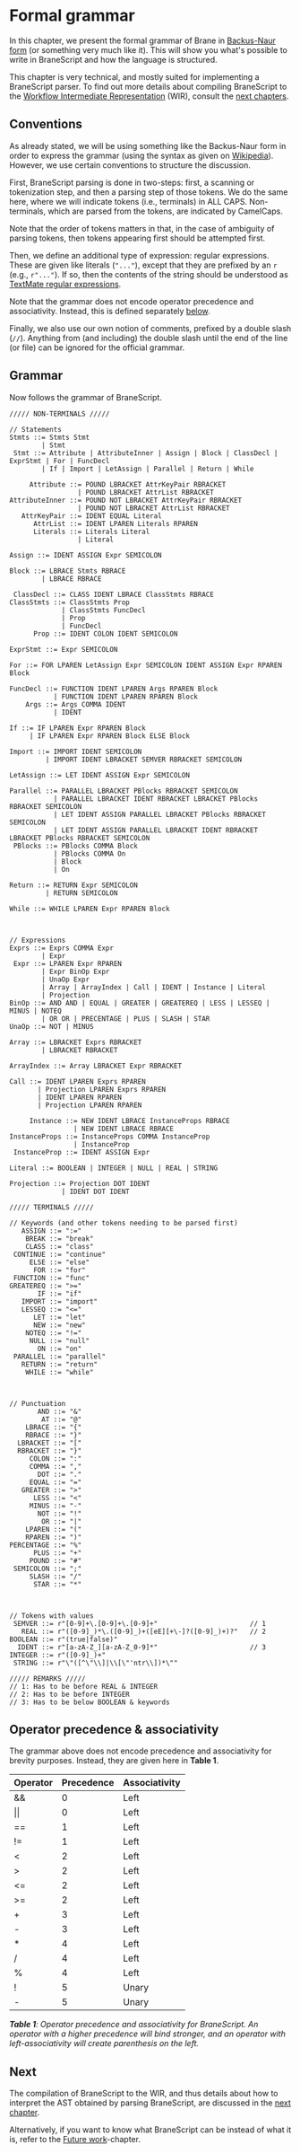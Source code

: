 # Formal grammar
In this chapter, we present the formal grammar of Brane in [Backus-Naur form](https://en.wikipedia.org/wiki/Backus%E2%80%93Naur_form) (or something very much like it). This will show you what's possible to write in BraneScript and how the language is structured.

This chapter is very technical, and mostly suited for implementing a BraneScript parser. To find out more details about compiling BraneScript to the [Workflow Intermediate Representation](TODO) (WIR), consult the [next chapters](TODO).


## Conventions
As already stated, we will be using something like the Backus-Naur form in order to express the grammar (using the syntax as given on [Wikipedia](https://en.wikipedia.org/wiki/Backus%E2%80%93Naur_form)). However, we use certain conventions to structure the discussion.

First, BraneScript parsing is done in two-steps: first, a scanning or tokenization step, and then a parsing step of those tokens. We do the same here, where we will indicate tokens (i.e., terminals) in ALL CAPS. Non-terminals, which are parsed from the tokens, are indicated by CamelCaps.

Note that the order of tokens matters in that, in the case of ambiguity of parsing tokens, then tokens appearing first should be attempted first.

Then, we define an additional type of expression: regular expressions. These are given like literals (`"..."`), except that they are prefixed by an `r` (e.g., `r"..."`). If so, then the contents of the string should be understood as [TextMate regular expressions](https://macromates.com/manual/en/regular_expressions).

Note that the grammar does not encode operator precedence and associativity. Instead, this is defined separately [below](#operator-precedence--associativity).

Finally, we also use our own notion of comments, prefixed by a double slash (`//`). Anything from (and including) the double slash until the end of the line (or file) can be ignored for the official grammar.


## Grammar
Now follows the grammar of BraneScript.

```
///// NON-TERMINALS /////

// Statements
Stmts ::= Stmts Stmt
        | Stmt
 Stmt ::= Attribute | AttributeInner | Assign | Block | ClassDecl | ExprStmt | For | FuncDecl
        | If | Import | LetAssign | Parallel | Return | While

     Attribute ::= POUND LBRACKET AttrKeyPair RBRACKET
                 | POUND LBRACKET AttrList RBRACKET
AttributeInner ::= POUND NOT LBRACKET AttrKeyPair RBRACKET
                 | POUND NOT LBRACKET AttrList RBRACKET
   AttrKeyPair ::= IDENT EQUAL Literal
      AttrList ::= IDENT LPAREN Literals RPAREN
      Literals ::= Literals Literal
                 | Literal

Assign ::= IDENT ASSIGN Expr SEMICOLON

Block ::= LBRACE Stmts RBRACE
        | LBRACE RBRACE

 ClassDecl ::= CLASS IDENT LBRACE ClassStmts RBRACE
ClassStmts ::= ClassStmts Prop
             | ClassStmts FuncDecl
             | Prop
             | FuncDecl
      Prop ::= IDENT COLON IDENT SEMICOLON

ExprStmt ::= Expr SEMICOLON

For ::= FOR LPAREN LetAssign Expr SEMICOLON IDENT ASSIGN Expr RPAREN Block

FuncDecl ::= FUNCTION IDENT LPAREN Args RPAREN Block
           | FUNCTION IDENT LPAREN RPAREN Block
    Args ::= Args COMMA IDENT
           | IDENT

If ::= IF LPAREN Expr RPAREN Block
     | IF LPAREN Expr RPAREN Block ELSE Block

Import ::= IMPORT IDENT SEMICOLON
         | IMPORT IDENT LBRACKET SEMVER RBRACKET SEMICOLON

LetAssign ::= LET IDENT ASSIGN Expr SEMICOLON

Parallel ::= PARALLEL LBRACKET PBlocks RBRACKET SEMICOLON
           | PARALLEL LBRACKET IDENT RBRACKET LBRACKET PBlocks RBRACKET SEMICOLON
           | LET IDENT ASSIGN PARALLEL LBRACKET PBlocks RBRACKET SEMICOLON
           | LET IDENT ASSIGN PARALLEL LBRACKET IDENT RBRACKET LBRACKET PBlocks RBRACKET SEMICOLON
 PBlocks ::= PBlocks COMMA Block
           | PBlocks COMMA On
           | Block
           | On

Return ::= RETURN Expr SEMICOLON
         | RETURN SEMICOLON

While ::= WHILE LPAREN Expr RPAREN Block



// Expressions
Exprs ::= Exprs COMMA Expr
        | Expr
 Expr ::= LPAREN Expr RPAREN
        | Expr BinOp Expr
        | UnaOp Expr
        | Array | ArrayIndex | Call | IDENT | Instance | Literal
        | Projection
BinOp ::= AND AND | EQUAL | GREATER | GREATEREQ | LESS | LESSEQ | MINUS | NOTEQ
        | OR OR | PRECENTAGE | PLUS | SLASH | STAR
UnaOp ::= NOT | MINUS

Array ::= LBRACKET Exprs RBRACKET
        | LBRACKET RBRACKET

ArrayIndex ::= Array LBRACKET Expr RBRACKET

Call ::= IDENT LPAREN Exprs RPAREN
       | Projection LPAREN Exprs RPAREN
       | IDENT LPAREN RPAREN
       | Projection LPAREN RPAREN

     Instance ::= NEW IDENT LBRACE InstanceProps RBRACE
                | NEW IDENT LBRACE RBRACE
InstanceProps ::= InstanceProps COMMA InstanceProp
                | InstanceProp
 InstanceProp ::= IDENT ASSIGN Expr

Literal ::= BOOLEAN | INTEGER | NULL | REAL | STRING

Projection ::= Projection DOT IDENT
             | IDENT DOT IDENT
```
```
///// TERMINALS /////

// Keywords (and other tokens needing to be parsed first)
   ASSIGN ::= ":="
    BREAK ::= "break"
    CLASS ::= "class"
 CONTINUE ::= "continue"
     ELSE ::= "else"
      FOR ::= "for"
 FUNCTION ::= "func"
GREATEREQ ::= ">="
       IF ::= "if"
   IMPORT ::= "import"
   LESSEQ ::= "<="
      LET ::= "let"
      NEW ::= "new"
    NOTEQ ::= "!="
     NULL ::= "null"
       ON ::= "on"
 PARALLEL ::= "parallel"
   RETURN ::= "return"
    WHILE ::= "while"



// Punctuation
       AND ::= "&"
        AT ::= "@"
    LBRACE ::= "{"
    RBRACE ::= "}"
  LBRACKET ::= "["
  RBRACKET ::= "}"
     COLON ::= ":"
     COMMA ::= ","
       DOT ::= "."
     EQUAL ::= "="
   GREATER ::= ">"
      LESS ::= "<"
     MINUS ::= "-"
       NOT ::= "!"
        OR ::= "|"
    LPAREN ::= "("
    RPAREN ::= ")"
PERCENTAGE ::= "%"
      PLUS ::= "+"
     POUND ::= "#"
 SEMICOLON ::= ";"
     SLASH ::= "/"
      STAR ::= "*"



// Tokens with values
 SEMVER ::= r"[0-9]+\.[0-9]+\.[0-9]+"                       // 1
   REAL ::= r"([0-9]_)*\.([0-9]_)+([eE][+\-]?([0-9]_)+)?"   // 2
BOOLEAN ::= r"(true|false)"
  IDENT ::= r"[a-zA-Z_][a-zA-Z_0-9]*"                       // 3
INTEGER ::= r"([0-9]_)+"
 STRING ::= r"\"([^\"\\]|\\[\"'ntr\\])*\""
```
```
///// REMARKS /////
// 1: Has to be before REAL & INTEGER
// 2: Has to be before INTEGER
// 3: Has to be below BOOLEAN & keywords
```


## Operator precedence & associativity
The grammar above does not encode precedence and associativity for brevity purposes. Instead, they are given here in **Table 1**.

| Operator | Precedence | Associativity |
|----------|------------|---------------|
| &&       | 0          | Left          |
| \|\|     | 0          | Left          |
| ==       | 1          | Left          |
| !=       | 1          | Left          |
| <        | 2          | Left          |
| >        | 2          | Left          |
| <=       | 2          | Left          |
| >=       | 2          | Left          |
| +        | 3          | Left          |
| -        | 3          | Left          |
| *        | 4          | Left          |
| /        | 4          | Left          |
| %        | 4          | Left          |
| !        | 5          | Unary         |
| -        | 5          | Unary         |

_**Table 1**: Operator precedence and associativity for BraneScript. An operator with a higher precedence will bind stronger, and an operator with left-associativity will create parenthesis on the left._


## Next
The compilation of BraneScript to the WIR, and thus details about how to interpret the AST obtained by parsing BraneScript, are discussed in the [next chapter](./scoping.md).

Alternatively, if you want to know what BraneScript can be instead of what it is, refer to the [Future work](./future.md)-chapter.
